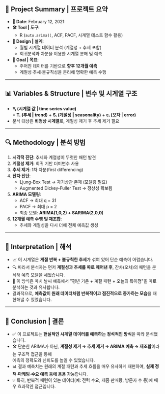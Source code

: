 
## 📌 Project Summary | 프로젝트 요약

- **📅 Date**: February 12, 2021  
- **🛠 Tool | 도구**:  
  - R (`auto.arima()`, ACF, PACF, 시계열 테스트 함수 활용)  
- **🧪 Design | 설계**:  
  - 월별 시계열 데이터 분석 (계절성 + 추세 포함)  
  - 회귀분석과 차분을 이용한 시계열 분해 및 예측  
- **🎯 Goal | 목표**:  
  - 주어진 데이터를 기반으로 **향후 12개월 예측**  
  - 계절성·추세·불규칙성을 분리해 명확한 예측 수행

---

## 📊 Variables & Structure | 변수 및 시계열 구조

- **Yₜ (시계열 값 | time series value)**  
  = **Tₜ (추세 | trend)** + **Sₜ (계절성 | seasonality)** + **εₜ (오차 | error)**  
- 분석 대상은 **비정상 시계열**로, 계절성 제거 후 추세 제거 필요

---

## 🔍 Methodology | 분석 방법

1. **시각적 진단**: 추세와 계절성이 뚜렷한 패턴 발견  
2. **계절성 제거**: 회귀 기반 더미변수 사용  
3. **추세 제거**: 1차 차분(first differencing)  
4. **잔차 진단**:  
   - Ljung-Box Test → 자기상관 존재 (모델링 필요)  
   - Augmented Dickey-Fuller Test → 정상성 확보됨  
5. **ARIMA 모델링**:  
   - ACF → 최대 q = 31  
   - PACF → 최대 p = 2  
   - 최종 모델: **ARIMA(1,0,2) + SARIMA(2,0,0)**  
6. **12개월 예측 수행 및 재조합**:  
   - 추세와 계절성을 다시 더해 전체 예측값 생성

---

## 🧠 Interpretation | 해석

- 📈 이 시계열은 **계절 반복 + 불규칙한 추세**가 섞여 있어 단순 예측이 어렵습니다.  
- 🔍 따라서 분석자는 먼저 **계절성과 추세를 따로 떼어낸 후**, 잔차(오차)의 패턴을 분석해 예측 모델을 세웠습니다.  
- 🤖 이 방식은 마치 날씨 예측에서 "평년 기온 + 계절 패턴 + 오늘의 특이점"을 따로 분석하는 것과 유사합니다.  
- 결과적으로, **예측값이 원래 데이터처럼 반복적이고 점진적으로 증가하는 모습**을 재현해낼 수 있었습니다.

---

## 🧾 Conclusion | 결론

- ✅ 이 프로젝트는 **현실적인 시계열 데이터를 예측하는 정석적인 방식**을 따라 분석했습니다. 
- 🛠 단순한 ARIMA가 아닌, **계절성 제거 → 추세 제거 → ARIMA 예측 → 재조합**이라는 구조적 접근을 통해  
  예측의 정확도와 신뢰도를 높일 수 있었습니다. 
- 📊 결과 예측치는 원래의 계절 패턴과 추세 흐름을 매우 유사하게 재현하여, **실제 정책·마케팅·수요 예측 등에 응용 가능**합니다.
- 💡 특히, 반복적 패턴이 있는 데이터(예: 전력 수요, 제품 판매량, 방문자 수 등)에 매우 효과적인 접근입니다.
